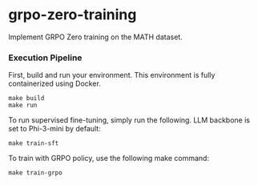 # grpo-zero-training
Implement GRPO Zero training on the MATH dataset.

### Execution Pipeline

First, build and run your environment. This environment is fully containerized using Docker.

```
make build
make run
```

To run supervised fine-tuning, simply run the following. LLM backbone is set to Phi-3-mini by default:

```
make train-sft
```

To train with GRPO policy, use the following make command:

```
make train-grpo
```